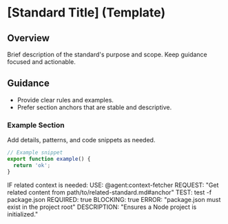 # [Standard Title] (Template)

## Overview
Brief description of the standard's purpose and scope. Keep guidance focused and actionable.

## Guidance
- Provide clear rules and examples.
- Prefer section anchors that are stable and descriptive.

### Example Section
Add details, patterns, and code snippets as needed.

```typescript
// Example snippet
export function example() {
  return 'ok';
}
```

<!-- Optional: Route to related standards via conditional blocks -->
<conditional-block task-condition="related-keyword-a|related-keyword-b" context-check="related-example-context">
IF related context is needed:
  <context_fetcher_strategy>
    USE: @agent:context-fetcher
    REQUEST: "Get related content from path/to/related-standard.md#anchor"
  </context_fetcher_strategy>
</conditional-block>

<!-- Optional: Verification block template -->
<verification-block context-check="example-verification-unique-id">
  <verification_definitions>
    <test name="example_test">
      TEST: test -f package.json
      REQUIRED: true
      BLOCKING: true
      ERROR: "package.json must exist in the project root"
      DESCRIPTION: "Ensures a Node project is initialized."
    </test>
  </verification_definitions>
</verification-block>

<!-- Notes:
- Standards contain guidance; dispatchers contain routing only.
- context-check IDs must be globally unique.
- Verification TEST commands must follow governance (no network, no writes).
- Use REQUEST phrasing "Get … from …" in conditional blocks.
-->
